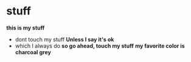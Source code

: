 # stuff #
**this is my stuff**
* dont touch my stuff
**Unless I  say it's ok**
* which I always  do 
**so go ahead, touch my stuff**
**my favorite color is  charcoal grey**
